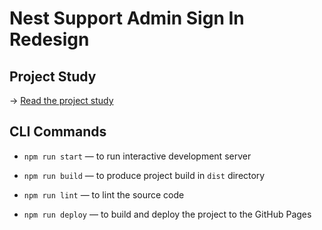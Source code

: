 
# Nest Support Admin Sign In Redesign

## Project Study

→ [Read the project study](./docs)

## CLI Commands

- `npm run start` — to run interactive development server

- `npm run build` — to produce project build in `dist` directory

- `npm run lint` — to lint the source code

- `npm run deploy` — to build and deploy the project to the GitHub Pages
